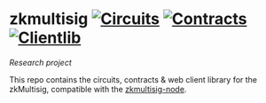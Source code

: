 # zkmultisig  [![Circuits](https://github.com/aragon/zkmultisig/workflows/Circuits/badge.svg)](https://github.com/aragon/zkmultisig/actions/workflows/circuits.yml?query=workflow%3ACircuits) [![Contracts](https://github.com/aragon/zkmultisig/workflows/Contracts/badge.svg)](https://github.com/aragon/zkmultisig/actions/workflows/contracts.yml?query=workflow%3AContracts) [![Clientlib](https://github.com/aragon/zkmultisig/workflows/Clientlib/badge.svg)](https://github.com/aragon/zkmultisig/actions/workflows/clientlib.yml?query=workflow%3AClientlib)

*Research project*

This repo contains the circuits, contracts & web client library for the zkMultisig, compatible with the [zkmultisig-node](https://github.com/aragon/zkmultisig-node).
